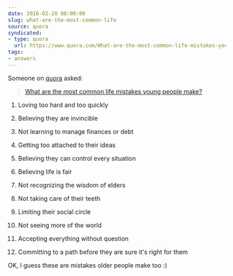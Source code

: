 ```yaml
---
date: 2016-02-20 00:00:00
slug: what-are-the-most-common-life
source: quora
syndicated:
- type: quora
  url: https://www.quora.com/What-are-the-most-common-life-mistakes-young-people-make/answer/Roy-Tang
tags:
- answers
---
```


Someone on [quora](https://quora.com) asked:

> [What are the most common life mistakes young people make?](https://www.quora.com/What-are-the-most-common-life-mistakes-young-people-make/answer/Roy-Tang)


1. Loving too hard and too quickly

2. Believing they are invincible

3. Not learning to manage finances or debt

4. Getting too attached to their ideas

5. Believing they can control every situation

6. Believing life is fair

7. Not recognizing the wisdom of elders

8. Not taking care of their teeth

9. Limiting their social circle

10. Not seeing more of the world

11. Accepting everything without question

12. Committing to a path before they are sure it's right for them

OK, I guess these are mistakes older people make too :)